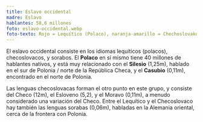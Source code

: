 ```yaml
---
title: Eslavo occidental
madre: Eslavo
hablantes: 58,6 millones
foto: eslavo-occidental.webp
foto-texto: Rojo = Lequítico (Polaco), naranja-amarillo = Chechoslovako, púrpura = Sorabo. El punto púrpuro en el centro de Alemania muestra el Polabo, parte del grupo lequítico, pero ahora extinto.
---
```


El eslavo occidental consiste en los idiomas lequíticos (polacos), checoslovacos, y sorabos. El **Polaco** en sí mismo tiene 40 millones de hablantes nativos, y está muy relacionado con el **Silesio** (1,25m), hablado en el sur de Polonia / norte de la República Checa, y el **Casubio** (0,11m), encontrado en el norte de Polonia.

Las lenguas checoslovacas forman el otro punto en este grupo, y consiste del Checo (12m), el Esloveno (5,2), y el Moravo (0,11m), a menudo considerado una variación del Checo. Entre el Lequítico y el Checoslovaco hay también las lenguas sorabas (0,06m), habladas en la Alemania oriental, cerca de la frontera con Polonia.